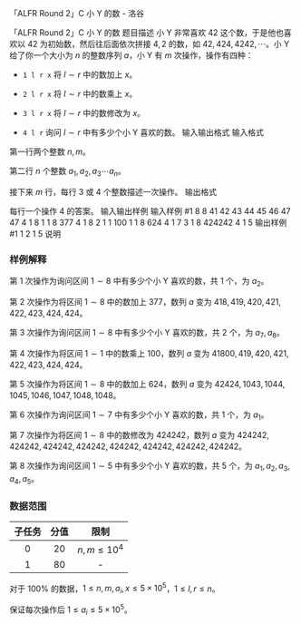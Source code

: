 



「ALFR Round 2」C 小 Y 的数 - 洛谷














「ALFR Round 2」C 小 Y 的数
题目描述
小 Y 非常喜欢 $42$ 这个数，于是他也喜欢以 $42$ 为初始数，然后往后面依次拼接 $4,2$ 的数，如 $42,424,4242,\cdots$。小 Y 给了你一个大小为 $n$ 的整数序列 $a$，小 Y 有 $m$ 次操作，操作有四种：

- `1 l r x` 将 $l\sim r$ 中的数加上 $x$。

- `2 l r x` 将 $l\sim r$ 中的数乘上 $x$。

- `3 l r x` 将 $l\sim r$ 中的数修改为 $x$。

- `4 l r` 询问 $l\sim r$ 中有多少个小 Y 喜欢的数。
输入输出格式
输入格式

第一行两个整数 $n,m$。

第二行 $n$ 个整数 $a_1,a_2,a_3\cdots a_n$。

接下来 $m$ 行，每行 $3$ 或 $4$ 个整数描述一次操作。
输出格式

每行一个操作 $4$ 的答案。
输入输出样例
输入样例 #1
8 8
41 42 43 44 45 46 47 47
4 1 8
1 1 8 377
4 1 8
2 1 1 100
1 1 8 624
4 1 7
3 1 8 424242
4 1 5
输出样例 #1
1
2
1
5
说明
### 样例解释

第 $1$ 次操作为询问区间 $1\sim8$ 中有多少个小 Y 喜欢的数，共 $1$ 个，为 $a_2$。

第 $2$ 次操作为将区间 $1\sim8$ 中的数加上 $377$，数列 $a$ 变为 $418,419,420,421,422,423,424,424$。

第 $3$ 次操作为询问区间 $1\sim8$ 中有多少个小 Y 喜欢的数，共 $2$ 个，为 $a_7,a_8$。

第 $4$ 次操作为将区间 $1\sim1$ 中的数乘上 $100$，数列 $a$ 变为 $41800,419,420,421,422,423,424,424$。

第 $5$ 次操作为将区间 $1\sim8$ 中的数加上 $624$，数列 $a$ 变为 $42424,1043,1044,1045,1046,1047,1048,1048$。

第 $6$ 次操作为询问区间 $1\sim7$ 中有多少个小 Y 喜欢的数，共 $1$ 个，为 $a_1$。

第 $7$ 次操作为将区间 $1\sim8$ 中的数修改为 $424242$，数列 $a$ 变为 $424242,424242,424242,424242,424242,424242,424242,424242$。

第 $8$ 次操作为询问区间 $1\sim5$ 中有多少个小 Y 喜欢的数，共 $5$ 个，为 $a_1,a_2,a_3,a_4,a_5$。

### 数据范围

| 子任务 | 分值 | 限制 |
| :----------: | :----------: | :----------: |
| $0$ | $20$ | $n,m\le10^4$ |
| $1$ | $80$ | - |

对于 $100\%$ 的数据，$1\le n,m,a_i,x\le5\times10^5$，$1\le l,r\le n$。

保证每次操作后 $1\le a_i\le5\times10^5$。






